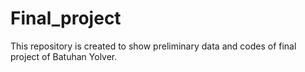 # Final_project

 This repository is created to show preliminary data and codes of final project of Batuhan Yolver. 
